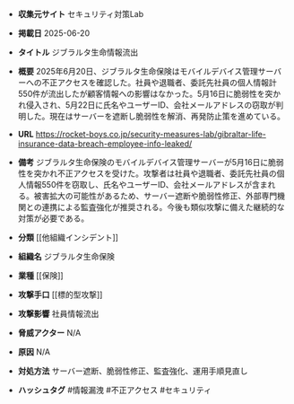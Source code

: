 - **収集元サイト**
セキュリティ対策Lab

- **掲載日**
2025-06-20

- **タイトル**
ジブラルタ生命情報流出

- **概要**
2025年6月20日、ジブラルタ生命保険はモバイルデバイス管理サーバーへの不正アクセスを確認した。社員や退職者、委託先社員の個人情報計550件が流出したが顧客情報への影響はなかった。5月16日に脆弱性を突かれ侵入され、5月22日に氏名やユーザーID、会社メールアドレスの窃取が判明した。現在はサーバーを遮断し脆弱性を解消、再発防止策を進めている。

- **URL**
https://rocket-boys.co.jp/security-measures-lab/gibraltar-life-insurance-data-breach-employee-info-leaked/

- **備考**
ジブラルタ生命保険のモバイルデバイス管理サーバーが5月16日に脆弱性を突かれ不正アクセスを受けた。攻撃者は社員や退職者、委託先社員の個人情報550件を窃取し、氏名やユーザーID、会社メールアドレスが含まれる。被害拡大の可能性があるため、サーバー遮断や脆弱性修正、外部専門機関との連携による監査強化が推奨される。今後も類似攻撃に備えた継続的な対策が必要である。

- **分類**
[[他組織インシデント]]

- **組織名**
ジブラルタ生命保険

- **業種**
[[保険]]

- **攻撃手口**
[[標的型攻撃]]

- **攻撃影響**
社員情報流出

- **脅威アクター**
N/A

- **原因**
N/A

- **対処方法**
サーバー遮断、脆弱性修正、監査強化、運用手順見直し

- **ハッシュタグ**
#情報漏洩 #不正アクセス #セキュリティ
